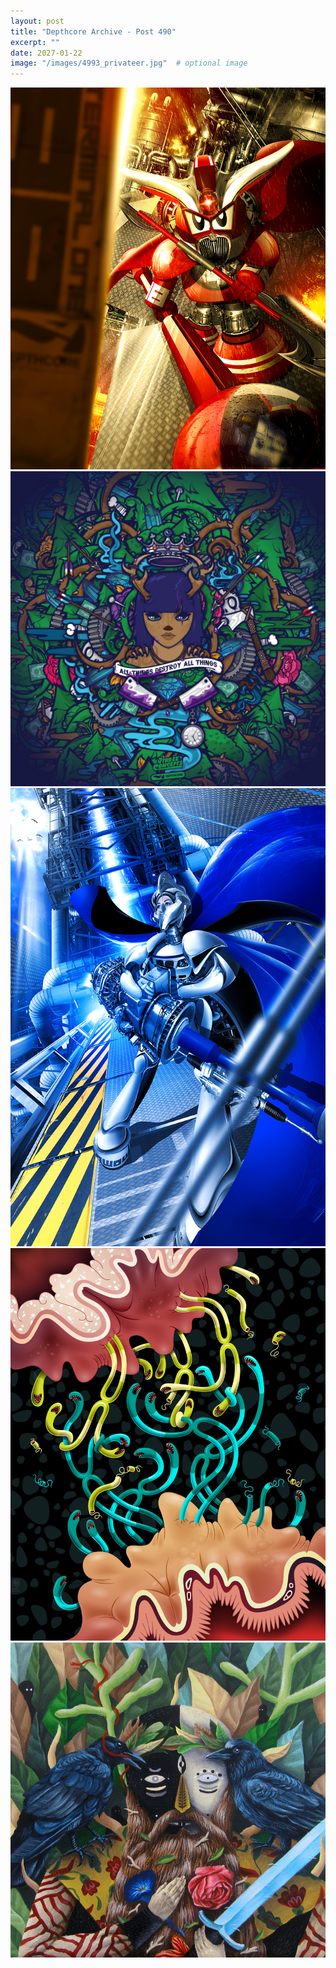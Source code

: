 ```yaml
---
layout: post
title: "Depthcore Archive - Post 490"
excerpt: ""
date: 2027-01-22
image: "/images/4993_privateer.jpg"  # optional image
---
```


<img src="/images/4993_privateer.jpg">
<img src="/images/4994_all_things_destroy_all_things_(all_the_time).jpg" alt="4994_all_things_destroy_all_things_(all_the_time).jpg"/>
<img src="/images/4995_bm-doublicious.jpg" alt="4995_bm-doublicious.jpg"/>
<img src="/images/4997_the_origin_of_destuction.jpg" alt="4997_the_origin_of_destuction.jpg"/>
<img src="/images/4998_huginn_and_muninn.jpg" alt="4998_huginn_and_muninn.jpg"/>
